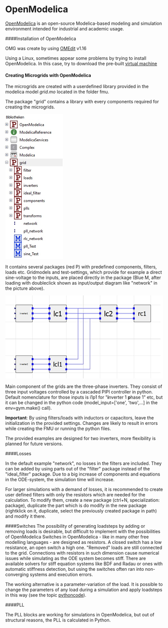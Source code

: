 #  OpenModelica


[OpenModelica](https://openmodelica.org/) is an open-source Modelica-based modeling and simulation environment intended for industrial and academic usage.


####Installation of OpenModelica


OMG was create by using [OMEdit](https://openmodelica.org/download/download-windows) v1.16

Using a Linux, sometimes appear some problems by trying to install OpenModelica. In this case, try to download the pre-built [virtual machine](https://openmodelica.org/download/virtual-machine.) 


#### Creating Microgrids with OpenModelica
The microgrids are created with a userdefined library provided in the modelica model _grid.mo_ located in the folder fmu.

The package "grid" contains a library with every components required for creating the microgrids.

![](../pictures/library.jpg)

It contains several packages (red P) with predefined components, filters, loads etc.
Gridmodels and test-settings, which provide for example a direct sine-voltage to the inputs, are placed directly in the package (Blue M, after loading with doubleclick shown as input/output diagram like "network" in the picture above). 

![](../pictures/omedit.jpg)

Main component of the grids are the three-phase inverters.
They consist of three input voltages controlled by a cascaded PIPI controller in python.
Default nomenclature for those inputs is i1p1 for "**i**nverter 1 **p**hase 1" etc, but it can be changed in the python code (model_input=['one', 'two',...] in the env=gym.make() call).

**Important**:  By using filters/loads with inductors or capacitors, leave the initialization in the provided settings. Changes are likely to result in errors while creating the FMU or running the python files. 
  

The provided examples are designed for two inverters, more flexibility is planned for future versions.

####Losses

In the default example "network", no losses in the filters are included. They can be added by using parts out of the "filter" package instead of the "ideal_filter" package. 
Due to a big increase of components and equations in the ODE-system, the simulation time will increase.

For larger simulations with a demand of losses, it is recommended to create user defined filters with only the resistors which are needed for the calculation.
To modify them, create a new package (ctrl+N, specialization: package), duplicate the part which is do modify in the new package (rightklick on it, duplicate, select the previously created package in path) and modify it there. 


####Switches
The possibility of generating loadsteps by adding or removing loads is desirable, but difficult to implement with the possibilities of OpenModelica
Switches in OpenModelica - like in many other free modelling languages - are designed as resistors. A closed switch has a low resistance, an open switch a high one.
"Removed" loads are still connected to the grid. Connections with resistors in such dimension cause numerical issues while simulating as the ODE system becomes stiff. 
There are available solvers for stiff equation systems like BDF and Radau or ones with automatic stiffness detection, but using the switches often ran into non-converging systems and execution errors.

The working alternative is a parameter-variation of the load. It is possible to change the parameters of any load during a simulation
 and apply loadsteps in this way (see the topic  [pythoncode](Pythoncode.md)).


####PLL

The PLL blocks are working for simulations in OpenModelica, but out of structural reasons, the PLL is calculated in Python.

   
